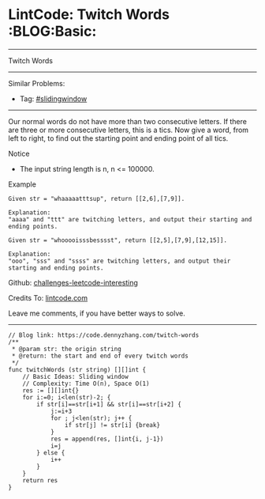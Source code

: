 # LintCode: Twitch Words     :BLOG:Basic:


---

Twitch Words  

---

Similar Problems:  
-   Tag: [#slidingwindow](https://code.dennyzhang.com/tag/slidingwindow)

---

Our normal words do not have more than two consecutive letters. If there are three or more consecutive letters, this is a tics. Now give a word, from left to right, to find out the starting point and ending point of all tics.  

Notice  
-   The input string length is n, n <= 100000.

Example  

    Given str = "whaaaaatttsup", return [[2,6],[7,9]].
    
    Explanation:
    "aaaa" and "ttt" are twitching letters, and output their starting and ending points.

    Given str = "whooooisssbesssst", return [[2,5],[7,9],[12,15]].
    
    Explanation:
    "ooo", "sss" and "ssss" are twitching letters, and output their starting and ending points.

Github: [challenges-leetcode-interesting](https://github.com/DennyZhang/challenges-leetcode-interesting/tree/master/twitch-words)  

Credits To: [lintcode.com](https://www.lintcode.com/en/old/problem/twitch-words/)  

Leave me comments, if you have better ways to solve.  

---

    // Blog link: https://code.dennyzhang.com/twitch-words
    /**
     * @param str: the origin string
     * @return: the start and end of every twitch words
     */
    func twitchWords (str string) [][]int {
        // Basic Ideas: Sliding window
        // Complexity: Time O(n), Space O(1)
        res := [][]int{}
        for i:=0; i<len(str)-2; {
            if str[i]==str[i+1] && str[i]==str[i+2] {
                j:=i+3
                for ; j<len(str); j++ {
                    if str[j] != str[i] {break}
                }
                res = append(res, []int{i, j-1})
                i=j
            } else {
                i++
            }
        }
        return res
    }